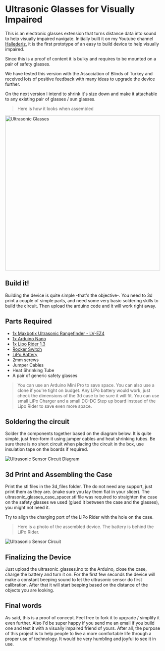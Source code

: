 # Ultrasonic Glasses for Visually Impaired
This is an electronic glasses extension that turns distance data into sound to help visually impaired navigate. Initially built it on my Youtube channel <a href="https://www.youtube.com/channel/UCMPCc9hZ-YBZkEon9tzESVA" target="_blank">Hallederiz</a>, it is the first prototype of an easy to build device to help visually impaired. 

Since this is a proof of content it is bulky and requires to be mounted on a pair of safety glasses.

We have tested this version with the Association of Blinds of Turkey and received lots of positive feedback with many ideas to upgrade the device further.

On the next version I intend to shrink it's size down and make it attachable to any existing pair of glasses / sun glasses. 

> Here is how it looks when assembled

<img src="https://github.com/tolgaozuygur/ultrasonic_glasses/blob/master/ultrasonic_glasses_photo.jpg" title="Ultrasonic Glasses" alt="Ultrasonic Glasses" width="500">

## Build it!
Building the device is quite simple -that's the objective-. You need to 3d print a couple of simple parts, and need some very basic soldering skills to build the circuit. Then upload the arduino code and it will work right away.

## Parts Required
- <a href="https://www.adafruit.com/product/982" target="_blank">1x Maxbotix Ultrasonic Rangefinder - LV-EZ4</a>
- <a href="https://store.arduino.cc/usa/arduino-nano" target="_blank">1x Arduino Nano</a>
- <a href="https://www.seeedstudio.com/Lipo-Rider-v1-3-p-2403.html" target="_blank">1x Lipo Rider 1.3</a>
- <a href="https://www.e-switch.com/product-catalog/rocker/product-lines/ra8-series-power-rocker-switch#.XOM_lcgzaUk" target="_blank">Rocker Switch</a>
- <a href="https://www.adafruit.com/product/258" target="_blank">LiPo Battery</a>
- 2mm screws
- Jumper Cables 
- Heat Shrinking Tube
- A pair of generic safety glasses

> You can use an Arduino Mini Pro to save space. You can also use a clone if you're tight on budget.
> Any LiPo battery would work, just check the dimensions of the 3d case to be sure it will fit.
> You can use small LiPo Charger and a small DC-DC Step up board instead of the Lipo Rider to save even more space.

## Soldering the circuit
Solder the components together based on the diagram below. It is quite simple, just free-form it using jumper cables and heat shrinking tubes. Be sure there is no short circuit when placing the circuit in the box, use insulation tape on the boards if required.

<img src="https://github.com/tolgaozuygur/ultrasonic_glasses/blob/master/visually_impaired_sensor_circuit_bb.png" title="Ultrasonic Sensor Circuit Diagram" alt="Ultrasonic Sensor Circuit Diagram">

## 3d Print and Assembling the Case
Print the stl files in the 3d_files folder. The do not need any support, just print them as they are. (make sure you lay them flat in your slicer). The ultrasonic_glasses_case_spacer.stl file was required to straighten the case on the safety glasses we used (glued it between the case and the glasses), you might not need it. 

Try to align the charging port of the LiPo Rider with the hole on the case. 

>Here is a photo of the assembled device. The battery is behind the LiPo Rider.

<img src="https://github.com/tolgaozuygur/ultrasonic_glasses/blob/master/ultrasonic_glasses_circuit_photo.jpg" title="Ultrasonic Sensor Circuit" alt="Ultrasonic Sensor Circuit">

## Finalizing the Device
Just upload the ultrasonic_glasses.ino to the Arduino, close the case, charge the battery and turn it on. For the first few seconds the device will make a constant beeping sound to let the ultrasonic sensor do first calibration. After that it will start beeping based on the distance of the objects you are looking. 

## Final words
As said, this is a proof of concept. Feel free to fork it to upgrade / simplify it even further. Also I'd be super happy if you send me an email if you build one and test it with a visually impaired friend of yours. After all, the purpose of this project is to help people to live a more comfortable life through a proper use of technology. It would be very humbling and joyful to see it in use.


